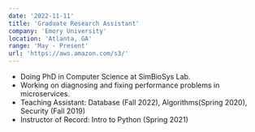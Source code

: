 ```yaml
---
date: '2022-11-11'
title: 'Graduate Research Assistant'
company: 'Emory University'
location: 'Atlanta, GA'
range: 'May - Present'
url: 'https://aws.amazon.com/s3/'
---
```


- Doing PhD in Computer Science at SimBioSys Lab.
- Working on diagnosing and fixing performance problems in microservices.
- Teaching Assistant: Database (Fall 2022), Algorithms(Spring 2020), Security (Fall 2019)
- Instructor of Record: Intro to Python (Spring 2021)
